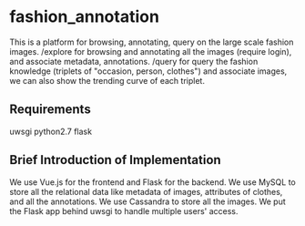 # fashion_annotation
This is a platform for browsing, annotating, query on the large scale fashion images.
/explore for browsing and annotating all the images (require login), and associate metadata, annotations.
/query for query the fashion knowledge (triplets of "occasion, person, clothes") and associate images, we can also show the trending curve of each triplet.

## Requirements
uwsgi
python2.7
flask


## Brief Introduction of Implementation
We use Vue.js for the frontend and Flask for the backend. We use MySQL to store all the relational data like metadata of images, attributes of clothes, and all the annotations. We use Cassandra to store all the images. We put the Flask app behind uwsgi to handle multiple users' access. 
